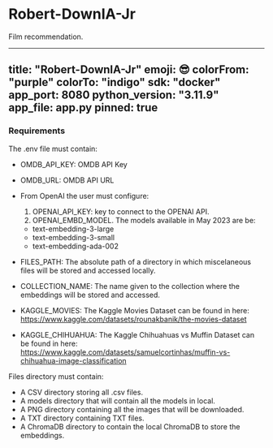 # Robert-DownIA-Jr

Film recommendation.

---
title: "Robert-DownIA-Jr"
emoji: 😎
colorFrom: "purple"
colorTo: "indigo"
sdk: "docker"
app_port: 8080
python_version: "3.11.9"
app_file: app.py
pinned: true
---

### Requirements

The .env file must contain:

- OMDB_API_KEY: OMDB API Key
- OMDB_URL: OMDB API URL
- From OpenAI the user must configure:
  1. OPENAI_API_KEY: key to connect to the OPENAI API.
  2. OPENAI_EMBD_MODEL. The models available in May 2023 are be:

  - text-embedding-3-large
  - text-embedding-3-small
  - text-embedding-ada-002
- FILES_PATH: The absolute path of a directory in which miscelaneous files will be stored and accessed locally.
- COLLECTION_NAME: The name given to the collection where the embeddings will be stored and accessed.
- KAGGLE_MOVIES: The Kaggle Movies Dataset can be found in
  here: https://www.kaggle.com/datasets/rounakbanik/the-movies-dataset
- KAGGLE_CHIHUAHUA: The Kaggle Chihuahuas vs Muffin Dataset can be found in
  here: https://www.kaggle.com/datasets/samuelcortinhas/muffin-vs-chihuahua-image-classification

Files directory must contain:

- A CSV directory storing all .csv files.
- A models directory that will contain all the models in local.
- A PNG directory containing all the images that will be downloaded.
- A TXT directory containing TXT files.
- A ChromaDB directory to contain the local ChromaDB to store the embeddings. 
